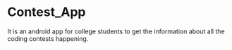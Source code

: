 # Contest_App
It is an android app for college students to get the information about all the coding contests happening.
